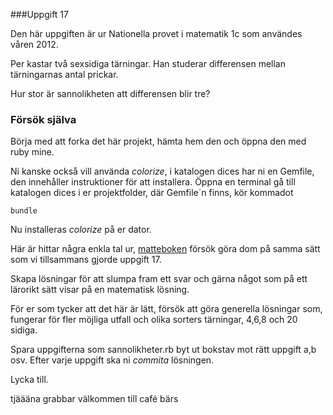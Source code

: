 ###Uppgift 17

Den här uppgiften är  ur Nationella provet i matematik 1c som användes våren 2012.

Per kastar två sexsidiga tärningar. Han studerar differensen mellan tärningarnas antal prickar.

Hur stor är sannolikheten att differensen blir tre?


### Försök själva

Börja med att forka det här projekt, hämta hem den och öppna den med ruby mine.

Ni kanske också vill använda *colorize*, i katalogen dices har ni en Gemfile, den innehåller instruktioner för att installera.
Öppna en terminal gå till katalogen dices i er projektfolder, där Gemfile´n finns, kör kommadot

    bundle

Nu installeras *colorize* på er dator.

Här är hittar några enkla tal ur, [matteboken](http://www.matteboken.se/lektioner/matte-1/ovningsexempel/sannolikhetslara)
försök göra dom på samma sätt som vi tillsammans gjorde uppgift 17.

Skapa lösningar för att slumpa fram ett svar och gärna något som på ett lärorikt sätt visar på en matematisk lösning.

För er som tycker att det här är lätt, försök att göra generella lösningar som,
fungerar för fler möjliga utfall och olika sorters tärningar, 4,6,8 och 20 sidiga.

Spara uppgifterna som sannolikheter<bokstav>.rb byt ut bokstav mot rätt uppgift a,b osv.
Efter varje uppgift ska ni *commita* lösningen.


Lycka till.

tjäääna grabbar välkommen till café bärs